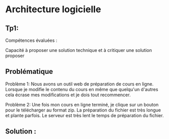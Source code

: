 # Architecture logicielle
## Tp1: 

Compétences évaluées : 

Capacité à proposer une solution technique et à critiquer une solution proposer

## Problématique
Problème 1:
Nous avons un outil web de préparation de cours en ligne. Lorsque je modifie le contenu du cours en même que quelqu'un d'autres cela écrase mes modifications et je dois tout recommencer.

Problème 2:
Une fois mon cours en ligne terminé, je clique sur un bouton pour le télécharger au format zip. La préparation du fichier est très longue et plante parfois. Le serveur est très lent le temps de préparation du fichier.

## Solution : 
